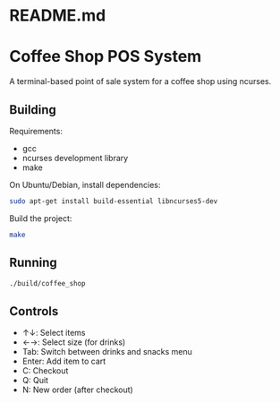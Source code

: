 

# README.md
# Coffee Shop POS System

A terminal-based point of sale system for a coffee shop using ncurses.

## Building

Requirements:
- gcc
- ncurses development library
- make

On Ubuntu/Debian, install dependencies:
```bash
sudo apt-get install build-essential libncurses5-dev
```

Build the project:
```bash
make
```

## Running
```bash
./build/coffee_shop
```

## Controls
- ↑↓: Select items
- ←→: Select size (for drinks)
- Tab: Switch between drinks and snacks menu
- Enter: Add item to cart
- C: Checkout
- Q: Quit
- N: New order (after checkout)